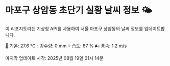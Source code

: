 
# 마포구 상암동 초단기 실황 날씨 정보 🌤️

이 리포지토리는 기상청 API를 사용하여 서울 마포구 상암동의 날씨 정보를 업데이트합니다. 

🌡️ 기온: 27.6 ℃
💧 강수량: 0 mm
💦 습도: 87 %
🌬️ 풍속: 1.2 m/s

마지막 업데이트 시각: 2025년 08월 19일 01시 14분    
